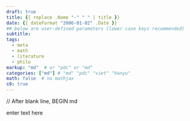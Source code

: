 ```yaml
---
draft: true
title: {{ replace .Name "-" " " | title }}
date: {{ dateFormat "2006-01-02" .Date }}
## below are user-defined parameters (lower case keys recommended)
subtitle:
tags:
  - meta
  - math
  - literature
  - philo
markup: "md"  # or "pdc" or "md"
categories: ["md"] # "md" "pdc" "viet" "hanyu"
math: false  # no mathjax 
s9: true
---
```

// After blank line, BEGIN md

enter text here